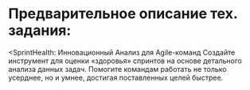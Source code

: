 # Предварительное описание тех. задания:
&lt;SprintHealth: Инновационный Анализ для Agile-команд
Создайте инструмент для оценки «здоровья» спринтов на основе детального анализа данных задач. Помогите командам работать не только усерднее, но и умнее, достигая поставленных целей быстрее.
